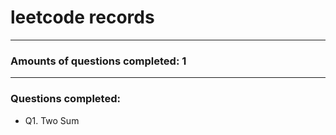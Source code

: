 # leetcode records
-----
### Amounts of questions completed: 1
-----
### Questions completed:
- Q1. Two Sum